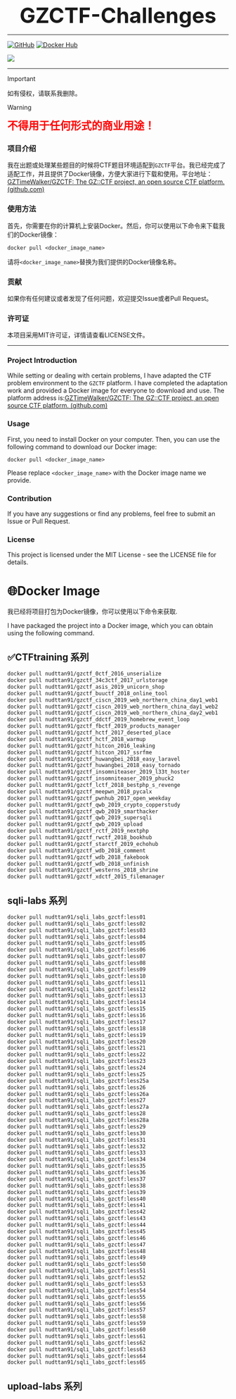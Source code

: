 <center><font size=7><b>GZCTF-Challenges</b></font></center>

---



[![GitHub](https://img.shields.io/badge/GitHub-NUDTTAN91-blue?style=flat&logo=github)](https://github.com/NUDTTAN91) [![Docker Hub](https://img.shields.io/badge/Docker%20Hub-NUDTTAN91-blue?style=flat&logo=docker)](https://hub.docker.com/u/nudttan91) 

<img src="https://img.shields.io/badge/version-2024.01.13-red" align="left"></br>



---



> [!IMPORTANT]
>
> 如有侵权，请联系我删除。



>[!WARNING]
>
><font size=5 color='red'><b>不得用于任何形式的商业用途！</b></font>



### 项目介绍

我在出题或处理某些题目的时候将CTF题目环境适配到`GZCTF`平台。我已经完成了适配工作，并且提供了Docker镜像，方便大家进行下载和使用。平台地址：[GZTimeWalker/GZCTF: The GZ::CTF project, an open source CTF platform. (github.com)](https://github.com/GZTimeWalker/GZCTF)

### 使用方法

首先，你需要在你的计算机上安装Docker。然后，你可以使用以下命令来下载我们的Docker镜像：

```
docker pull <docker_image_name>
```

请将`<docker_image_name>`替换为我们提供的Docker镜像名称。

### 贡献

如果你有任何建议或者发现了任何问题，欢迎提交Issue或者Pull Request。

### 许可证

本项目采用MIT许可证，详情请查看LICENSE文件。



---



### Project Introduction

While setting or dealing with certain problems, I have adapted the CTF problem environment to the `GZCTF` platform. I have completed the adaptation work and provided a Docker image for everyone to download and use. The platform address is:[GZTimeWalker/GZCTF: The GZ::CTF project, an open source CTF platform. (github.com)](https://github.com/GZTimeWalker/GZCTF)

### Usage

First, you need to install Docker on your computer. Then, you can use the following command to download our Docker image:

```
docker pull <docker_image_name>
```

Please replace `<docker_image_name>` with the Docker image name we provide.

### Contribution

If you have any suggestions or find any problems, feel free to submit an Issue or Pull Request.

### License

This project is licensed under the MIT License - see the LICENSE file for details.



# 🌐Docker Image

我已经将项目打包为Docker镜像，你可以使用以下命令来获取.

I have packaged the project into a Docker image, which you can obtain using the following command.

## ✅CTFtraining 系列

```bash
docker pull nudttan91/gzctf_0ctf_2016_unserialize
docker pull nudttan91/gzctf_34c3ctf_2017_urlstorage
docker pull nudttan91/gzctf_asis_2019_unicorn_shop
docker pull nudttan91/gzctf_buuctf_2018_online_tool
docker pull nudttan91/gzctf_ciscn_2019_web_northern_china_day1_web1
docker pull nudttan91/gzctf_ciscn_2019_web_northern_china_day1_web2
docker pull nudttan91/gzctf_ciscn_2019_web_northern_china_day2_web1
docker pull nudttan91/gzctf_ddctf_2019_homebrew_event_loop
docker pull nudttan91/gzctf_fbctf_2019_products_manager
docker pull nudttan91/gzctf_hctf_2017_deserted_place
docker pull nudttan91/gzctf_hctf_2018_warmup
docker pull nudttan91/gzctf_hitcon_2016_leaking
docker pull nudttan91/gzctf_hitcon_2017_ssrfme
docker pull nudttan91/gzctf_huwangbei_2018_easy_laravel
docker pull nudttan91/gzctf_huwangbei_2018_easy_tornado
docker pull nudttan91/gzctf_insomniteaser_2019_l33t_hoster
docker pull nudttan91/gzctf_insomniteaser_2019_phuck2
docker pull nudttan91/gzctf_lctf_2018_bestphp_s_revenge
docker pull nudttan91/gzctf_meepwn_2018_pycalx
docker pull nudttan91/gzctf_pwnhub_2017_open_weekday
docker pull nudttan91/gzctf_qwb_2019_crypto_copperstudy
docker pull nudttan91/gzctf_qwb_2019_smarthacker
docker pull nudttan91/gzctf_qwb_2019_supersqli
docker pull nudttan91/gzctf_qwb_2019_upload
docker pull nudttan91/gzctf_rctf_2019_nextphp
docker pull nudttan91/gzctf_rwctf_2018_bookhub
docker pull nudttan91/gzctf_starctf_2019_echohub
docker pull nudttan91/gzctf_wdb_2018_comment
docker pull nudttan91/gzctf_wdb_2018_fakebook
docker pull nudttan91/gzctf_wdb_2018_unfinish
docker pull nudttan91/gzctf_westerns_2018_shrine
docker pull nudttan91/gzctf_xdctf_2015_filemanager
```

## sqli-labs 系列

```bash
docker pull nudttan91/sqli_labs_gzctf:less01
docker pull nudttan91/sqli_labs_gzctf:less02
docker pull nudttan91/sqli_labs_gzctf:less03
docker pull nudttan91/sqli_labs_gzctf:less04
docker pull nudttan91/sqli_labs_gzctf:less05
docker pull nudttan91/sqli_labs_gzctf:less06
docker pull nudttan91/sqli_labs_gzctf:less07
docker pull nudttan91/sqli_labs_gzctf:less08
docker pull nudttan91/sqli_labs_gzctf:less09
docker pull nudttan91/sqli_labs_gzctf:less10
docker pull nudttan91/sqli_labs_gzctf:less11
docker pull nudttan91/sqli_labs_gzctf:less12
docker pull nudttan91/sqli_labs_gzctf:less13
docker pull nudttan91/sqli_labs_gzctf:less14
docker pull nudttan91/sqli_labs_gzctf:less15
docker pull nudttan91/sqli_labs_gzctf:less16
docker pull nudttan91/sqli_labs_gzctf:less17
docker pull nudttan91/sqli_labs_gzctf:less18
docker pull nudttan91/sqli_labs_gzctf:less19
docker pull nudttan91/sqli_labs_gzctf:less20
docker pull nudttan91/sqli_labs_gzctf:less21
docker pull nudttan91/sqli_labs_gzctf:less22
docker pull nudttan91/sqli_labs_gzctf:less23
docker pull nudttan91/sqli_labs_gzctf:less24
docker pull nudttan91/sqli_labs_gzctf:less25
docker pull nudttan91/sqli_labs_gzctf:less25a
docker pull nudttan91/sqli_labs_gzctf:less26
docker pull nudttan91/sqli_labs_gzctf:less26a
docker pull nudttan91/sqli_labs_gzctf:less27
docker pull nudttan91/sqli_labs_gzctf:less27a
docker pull nudttan91/sqli_labs_gzctf:less28
docker pull nudttan91/sqli_labs_gzctf:less28a
docker pull nudttan91/sqli_labs_gzctf:less29
docker pull nudttan91/sqli_labs_gzctf:less30
docker pull nudttan91/sqli_labs_gzctf:less31
docker pull nudttan91/sqli_labs_gzctf:less32
docker pull nudttan91/sqli_labs_gzctf:less33
docker pull nudttan91/sqli_labs_gzctf:less34
docker pull nudttan91/sqli_labs_gzctf:less35
docker pull nudttan91/sqli_labs_gzctf:less36
docker pull nudttan91/sqli_labs_gzctf:less37
docker pull nudttan91/sqli_labs_gzctf:less38
docker pull nudttan91/sqli_labs_gzctf:less39
docker pull nudttan91/sqli_labs_gzctf:less40
docker pull nudttan91/sqli_labs_gzctf:less41
docker pull nudttan91/sqli_labs_gzctf:less42
docker pull nudttan91/sqli_labs_gzctf:less43
docker pull nudttan91/sqli_labs_gzctf:less44
docker pull nudttan91/sqli_labs_gzctf:less45
docker pull nudttan91/sqli_labs_gzctf:less46
docker pull nudttan91/sqli_labs_gzctf:less47
docker pull nudttan91/sqli_labs_gzctf:less48
docker pull nudttan91/sqli_labs_gzctf:less49
docker pull nudttan91/sqli_labs_gzctf:less50
docker pull nudttan91/sqli_labs_gzctf:less51
docker pull nudttan91/sqli_labs_gzctf:less52
docker pull nudttan91/sqli_labs_gzctf:less53
docker pull nudttan91/sqli_labs_gzctf:less54
docker pull nudttan91/sqli_labs_gzctf:less55
docker pull nudttan91/sqli_labs_gzctf:less56
docker pull nudttan91/sqli_labs_gzctf:less57
docker pull nudttan91/sqli_labs_gzctf:less58
docker pull nudttan91/sqli_labs_gzctf:less59
docker pull nudttan91/sqli_labs_gzctf:less60
docker pull nudttan91/sqli_labs_gzctf:less61
docker pull nudttan91/sqli_labs_gzctf:less62
docker pull nudttan91/sqli_labs_gzctf:less63
docker pull nudttan91/sqli_labs_gzctf:less64
docker pull nudttan91/sqli_labs_gzctf:less65
```

## upload-labs 系列

```bash
```

